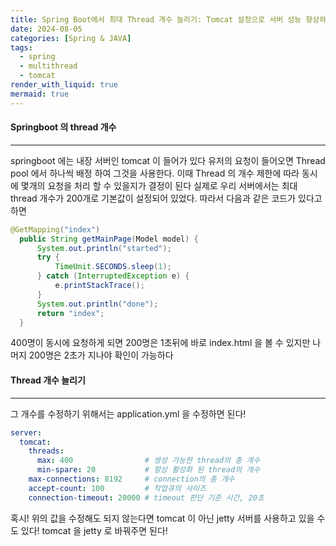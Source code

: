 ```yaml
---
title: Spring Boot에서 최대 Thread 개수 늘리기: Tomcat 설정으로 서버 성능 향상하기
date: 2024-08-05
categories: [Spring & JAVA]
tags:
  - spring
  - multithread
  - tomcat
render_with_liquid: true
mermaid: true
---
```

#### Springboot 의 thread 개수
---
springboot 에는 내장 서버인 tomcat 이 들어가 있다
유저의 요청이 들어오면 Thread pool 에서 하나씩 배정 하여 그것을 사용한다. 이때 Thread 의 개수 제한에 따라 동시에 몇개의 요청을 처리 할 수 있을지가 결정이 된다 실제로 우리 서버에서는 최대 thread 개수가 200개로 기본값이 설정되어 있었다. 따라서 다음과 같은 코드가 있다고 하면

```java
@GetMapping("index")
  public String getMainPage(Model model) {
      System.out.println("started");
      try {
          TimeUnit.SECONDS.sleep(1);
      } catch (InterruptedException e) {
          e.printStackTrace();
      }
      System.out.println("done");
      return "index";
  }
```

400명이 동시에 요청하게 되면 200명은 1초뒤에 바로 index.html 을 볼 수 있지만 나머지 200명은 2초가 지나야 확인이 가능하다

#### Thread 개수 늘리기
---
그 개수를 수정하기 위해서는 application.yml 을 수정하면 된다!

```yml
server:
  tomcat:
    threads:
      max: 400                # 생성 가능한 thread의 총 개수
      min-spare: 20           # 항상 활성화 된 thread의 개수
    max-connections: 8192     # connection의 총 개수
    accept-count: 100         # 작업큐의 사이즈
    connection-timeout: 20000 # timeout 판단 기준 시간, 20초
```

혹시! 위의 값을 수정해도 되지 않는다면 tomcat 이 아닌 jetty 서버를 사용하고 있을 수도 있다! tomcat 을 jetty 로 바꿔주면 된다!